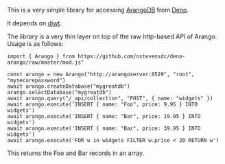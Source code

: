This is a very simple library for accessing [ArangoDB](https://arangodb.com/)
from [Deno](https://deno.com/).

It depends on [djwt](https://deno.land/x/djwt/).

The library is a very thin layer on top of the raw http-based API of Arango.
Usage is as follows:

```
import { Arango } from https://github.com/nstevensdc/deno-arango/raw/master/mod.js"

const arango = new Arango("http://arangoserver:8529", "root", "mysecurepassword")
await arango.createDatabase("mygreatdb")
arango.selectDatabase("mygreatdb")
await arango.query("/_api/collection", "POST", { name: "widgets" })
await arango.execute('INSERT { name: "Foo", price: 9.95 } INTO widgets')
await arango.execute('INSERT { name: "Bar", price: 19.95 } INTO widgets')
await arango.execute('INSERT { name: "Baz", price: 39.95 } INTO widgets')
await arango.execute('FOR w in widgets FILTER w.price < 20 RETURN w')
```

This returns the Foo and Bar records in an array.
